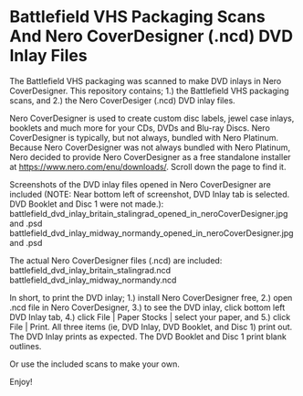 # Battlefield VHS Packaging Scans And Nero CoverDesigner (.ncd) DVD Inlay Files

The Battlefield VHS packaging was scanned to make DVD inlays in Nero CoverDesigner. This repository contains; 1.) the Battlefield VHS packaging scans, and 2.) the Nero CoverDesiger (.ncd) DVD inlay files.

Nero CoverDesigner is used to create custom disc labels, jewel case inlays, booklets and much more for your CDs, DVDs and Blu-ray Discs. Nero CoverDesigner is typically, but not always, bundled with Nero Platinum. Because Nero CoverDesigner was not always bundled with Nero Platinum, Nero decided to provide Nero CoverDesigner as a free standalone installer at https://www.nero.com/enu/downloads/. Scroll down the page to find it.

Screenshots of the DVD inlay files opened in Nero CoverDesigner are included (NOTE: Near bottom left of screenshot, DVD Inlay tab is selected. DVD Booklet and Disc 1 were not made.):  
battlefield_dvd_inlay_britain_stalingrad_opened_in_neroCoverDesigner.jpg and .psd  
battlefield_dvd_inlay_midway_normandy_opened_in_neroCoverDesigner.jpg and .psd  

The actual Nero CoverDesigner files (.ncd) are included:  
battlefield_dvd_inlay_britain_stalingrad.ncd  
battlefield_dvd_inlay_midway_normandy.ncd

In short, to print the DVD inlay; 1.) install Nero CoverDesigner free, 2.) open .ncd file in Nero CoverDesigner, 3.) to see the DVD inlay, click bottom left DVD Inlay tab, 4.) click File | Paper Stocks | select your paper, and 5.) click File | Print. All three items (ie, DVD Inlay, DVD Booklet, and Disc 1) print out. The DVD Inlay prints as expected. The DVD Booklet and Disc 1 print blank outlines.

Or use the included scans to make your own.

Enjoy!
